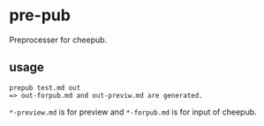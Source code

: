 # pre-pub
Preprocesser for cheepub.

## usage
```
prepub test.md out
=> out-forpub.md and out-previw.md are generated.
```

`*-preview.md` is for preview and
`*-forpub.md` is for input of cheepub.
